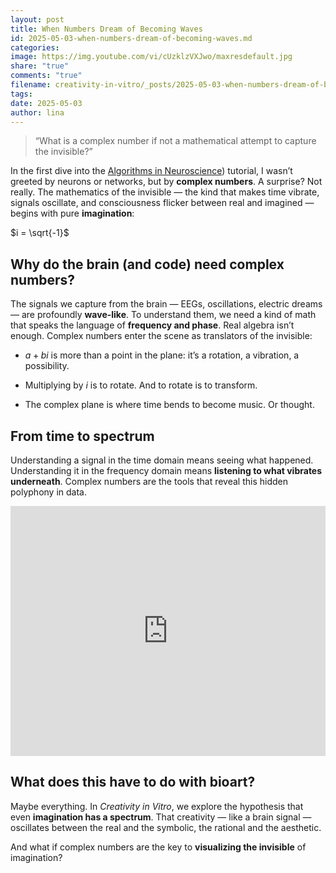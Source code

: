 ```yaml
---
layout: post
title: When Numbers Dream of Becoming Waves
id: 2025-05-03-when-numbers-dream-of-becoming-waves.md
categories: 
image: https://img.youtube.com/vi/cUzklzVXJwo/maxresdefault.jpg
share: "true"
comments: "true"
filename: creativity-in-vitro/_posts/2025-05-03-when-numbers-dream-of-becoming-waves.md
tags: 
date: 2025-05-03
author: lina
---
```



> “What is a complex number if not a mathematical attempt to capture the invisible?”


In the first dive into the [Algorithms in Neuroscience](https://neuro.inf.unibe.ch/AlgorithmsNeuroscience/Tutorial_files/introToSP.html)) tutorial, I wasn’t greeted by neurons or networks, but by **complex numbers**. A surprise? Not really. The mathematics of the invisible — the kind that makes time vibrate, signals oscillate, and consciousness flicker between real and imagined — begins with pure **imagination**: 

$i = \sqrt{-1}$

## Why do the brain (and code) need complex numbers?

The signals we capture from the brain — EEGs, oscillations, electric dreams — are profoundly **wave-like**. To understand them, we need a kind of math that speaks the language of **frequency and phase**. Real algebra isn’t enough. Complex numbers enter the scene as translators of the invisible:

- $a+bi$ is more than a point in the plane: it’s a rotation, a vibration, a possibility.
    
- Multiplying by $i$ is to rotate. And to rotate is to transform.
    
- The complex plane is where time bends to become music. Or thought.

## From time to spectrum

Understanding a signal in the time domain means seeing what happened. Understanding it in the frequency domain means **listening to what vibrates underneath**. Complex numbers are the tools that reveal this hidden polyphony in data.



<iframe width="100%" height="400" src="https://www.youtube.com/embed/cUzklzVXJwo" title="YouTube video player" frameborder="0" allow="accelerometer; autoplay; clipboard-write; encrypted-media; gyroscope; picture-in-picture" allowfullscreen></iframe>

## What does this have to do with bioart?

Maybe everything. In _Creativity in Vitro_, we explore the hypothesis that even **imagination has a spectrum**. That creativity — like a brain signal — oscillates between the real and the symbolic, the rational and the aesthetic.

And what if complex numbers are the key to **visualizing the invisible** of imagination?
